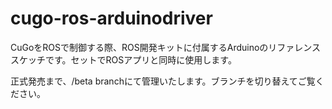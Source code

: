 # cugo-ros-arduinodriver
CuGoをROSで制御する際、ROS開発キットに付属するArduinoのリファレンススケッチです。セットでROSアプリと同時に使用します。

正式発売まで、/beta branchにて管理いたします。ブランチを切り替えてご覧ください。
